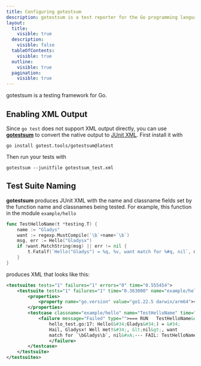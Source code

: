 ```yaml
---
title: Configuring gotestsum
description: gotestsum is a test reporter for the Go programming language
layout:
  title:
    visible: true
  description:
    visible: false
  tableOfContents:
    visible: true
  outline:
    visible: true
  pagination:
    visible: true
---
```


gotestsum is a testing framework for Go.

## Enabling XML Output
Since `go test` does not support XML output directly, you can use [**gotestsum**](https://github.com/gotestyourself/gotestsum) to convert the native output to [JUnit XML](https://github.com/testmoapp/junitxml). First install it with

```shell
go install gotest.tools/gotestsum@latest
```
Then run your tests with

```shell
gotestsum --junitfile gotestsum_test.xml
```


## Test Suite Naming

**gotestsum** produces JUnit XML with the name and classname fields set by the function name and classnames being tested. For example, this function in the module `example/hello`

```go
func TestHelloName(t *testing.T) {
    name := "Gladys"
    want := regexp.MustCompile(`\b`+name+`\b`)
    msg, err := Hello("Gladysx")
    if !want.MatchString(msg) || err != nil {
        t.Fatalf(`Hello("Gladys") = %q, %v, want match for %#q, nil`, msg, err, want)
    }
}
```
produces XML that looks like this:

```xml
<testsuites tests="1" failures="1" errors="0" time="0.555454">
    <testsuite tests="1" failures="1" time="0.363000" name="example/hello" timestamp="2024-08-06T14:25:47-07:00">
        <properties>
            <property name="go.version" value="go1.22.5 darwin/arm64"></property>
        </properties>
        <testcase classname="example/hello" name="TestHelloName" time="0.000000">
            <failure message="Failed" type="">=== RUN   TestHelloName&#xA;
                hello_test.go:17: Hello(&#34;Gladys&#34;) = &#34;
                Hail, Gladysx! Well met!&#34;, &lt;nil&gt;, want 
                match for `\bGladys\b`, nil&#xA;--- FAIL: TestHelloName (0.00s)
                </failure>
        </testcase>
    </testsuite>
</testsuites>

```






